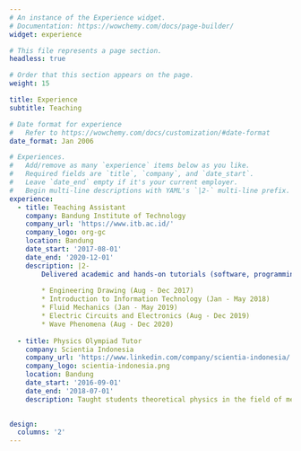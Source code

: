 ```yaml
---
# An instance of the Experience widget.
# Documentation: https://wowchemy.com/docs/page-builder/
widget: experience

# This file represents a page section.
headless: true

# Order that this section appears on the page.
weight: 15

title: Experience
subtitle: Teaching

# Date format for experience
#   Refer to https://wowchemy.com/docs/customization/#date-format
date_format: Jan 2006

# Experiences.
#   Add/remove as many `experience` items below as you like.
#   Required fields are `title`, `company`, and `date_start`.
#   Leave `date_end` empty if it's your current employer.
#   Begin multi-line descriptions with YAML's `|2-` multi-line prefix.
experience:
  - title: Teaching Assistant
    company: Bandung Institute of Technology
    company_url: 'https://www.itb.ac.id/'
    company_logo: org-gc
    location: Bandung
    date_start: '2017-08-01'
    date_end: '2020-12-01'
    description: |2-
        Delivered academic and hands‑on tutorials (software, programming languages, practicum kits). Provided students with assistance on exam preparations, laboratory activities, assessed quizzes, and homework. Subjects covered:
        
        * Engineering Drawing (Aug ‑ Dec 2017)
        * Introduction to Information Technology (Jan - May 2018)
        * Fluid Mechanics (Jan ‑ May 2019)
        * Electric Circuits and Electronics (Aug ‑ Dec 2019)
        * Wave Phenomena (Aug - Dec 2020)
    
  - title: Physics Olympiad Tutor
    company: Scientia Indonesia
    company_url: 'https://www.linkedin.com/company/scientia-indonesia/'
    company_logo: scientia-indonesia.png
    location: Bandung
    date_start: '2016-09-01'
    date_end: '2018-07-01'
    description: Taught students theoretical physics in the field of mechanics, electrodynamics, thermodynamics, and modern physics as a preparation for their participation in National Science Olympiad. I also made and assessed test problems as exercises.
        

design:
  columns: '2'
---
```

